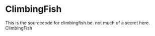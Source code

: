 # ClimbingFish
This is the sourcecode for climbingfish.be. 
not much of a secret here.
ClimbingFish
